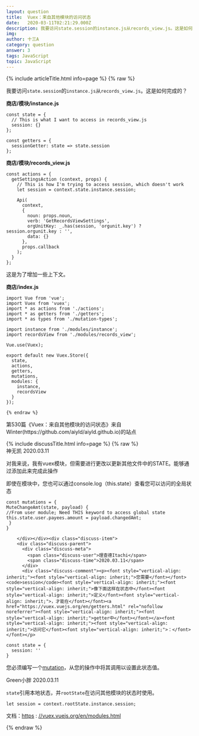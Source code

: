 ```yaml
---
layout: question
title:  Vuex：来自其他模块的访问状态
date:   2020-03-11T02:21:29.000Z
description: 我要访问state.session的instance.js从records_view.js。这是如何完成的？商店/模块/instance.jsco...
img: 
author: 十三A
category: question
answer: 3
tags: JavaScript
topic: JavaScript
---
```

<div class="article-root">
  <div class="article">
    {% include articleTitle.html info=page %}
    {% raw %}
    <div class="article-content"><p><font style="vertical-align: inherit;"><font style="vertical-align: inherit;">我要访问</font></font><code>state.session</code><font style="vertical-align: inherit;"><font style="vertical-align: inherit;">的</font></font><code>instance.js</code><font style="vertical-align: inherit;"><font style="vertical-align: inherit;">从</font></font><code>records_view.js</code><font style="vertical-align: inherit;"><font style="vertical-align: inherit;">。</font><font style="vertical-align: inherit;">这是如何完成的？</font></font></p>

<p><strong><font style="vertical-align: inherit;"><font style="vertical-align: inherit;">商店/模块/instance.js</font></font></strong></p>

<pre><code>const state = {<font></font>
  // This is what I want to access in records_view.js<font></font>
  session: {}<font></font>
};<font></font>
<font></font>
const getters = {<font></font>
  sessionGetter: state =&gt; state.session<font></font>
};<font></font>
</code></pre>

<p><strong><font style="vertical-align: inherit;"><font style="vertical-align: inherit;">商店/模块/records_view.js</font></font></strong></p>

<pre><code>const actions = {<font></font>
  getSettingsAction (context, props) {<font></font>
    // This is how I'm trying to access session, which doesn't work<font></font>
    let session = context.state.instance.session;<font></font>
<font></font>
    Api(<font></font>
      context,<font></font>
      {<font></font>
        noun: props.noun,<font></font>
        verb: 'GetRecordsViewSettings',<font></font>
        orgUnitKey: _.has(session, 'orgunit.key') ? session.orgunit.key : '',<font></font>
        data: {}<font></font>
      },<font></font>
      props.callback<font></font>
    );<font></font>
  }<font></font>
};<font></font>
</code></pre>

<p><font style="vertical-align: inherit;"><font style="vertical-align: inherit;">这是为了增加一些上下文。</font></font></p>

<p><strong><font style="vertical-align: inherit;"><font style="vertical-align: inherit;">商店/index.js</font></font></strong></p>

<pre><code>import Vue from 'vue';<font></font>
import Vuex from 'vuex';<font></font>
import * as actions from './actions';<font></font>
import * as getters from './getters';<font></font>
import * as types from './mutation-types';<font></font>
<font></font>
import instance from './modules/instance';<font></font>
import recordsView from './modules/records_view';<font></font>
<font></font>
Vue.use(Vuex);<font></font>
<font></font>
export default new Vuex.Store({<font></font>
  state,<font></font>
  actions,<font></font>
  getters,<font></font>
  mutations,<font></font>
  modules: {<font></font>
    instance,<font></font>
    recordsView<font></font>
  }<font></font>
});<font></font>
</code></pre></div>
    {% endraw %}
  </div>
  <p class="winter_mark">第530篇《Vuex：来自其他模块的访问状态》来自Winter(https://github.com/aiyld/aiyld.github.io)的站点</p>
  <div class="discuss-wrapper">
    {% include discussTitle.html info=page %}
    {% raw %}
    <div class="discuss-item">
        <div class="discuss-parent">
          <div class="discuss-meta">
            <span class="discuss-user">神无凯</span>
            <span class="discuss-time">2020.03.11</span>
          </div>
          <div class="discuss-comment"><p><font style="vertical-align: inherit;"><font style="vertical-align: inherit;">对我来说，我有vuex模块，但需要进行更改以更新其他文件中的STATE。</font><font style="vertical-align: inherit;">能够通过添加此来完成此操作</font></font></p>

<p><font style="vertical-align: inherit;"><font style="vertical-align: inherit;">即使在模块中，您也可以通过console.log（this.state）查看您可以访问的全局状态</font></font></p>

<pre><code>const mutations = {<font></font>
MuteChangeAmt(state, payload) {<font></font>
//From user module; Need THIS keyword to access global state<font></font>
this.state.user.payees.amount = payload.changedAmt;<font></font>
 }<font></font>
}<font></font>
</code></pre></div>
        </div></div><div class="discuss-item">
        <div class="discuss-parent">
          <div class="discuss-meta">
            <span class="discuss-user">理查德Itachi</span>
            <span class="discuss-time">2020.03.11</span>
          </div>
          <div class="discuss-comment"><p><font style="vertical-align: inherit;"><font style="vertical-align: inherit;">您需要</font></font><code>session</code><font style="vertical-align: inherit;"><font style="vertical-align: inherit;">像下面这样在状态中</font><font style="vertical-align: inherit;">定义</font><font style="vertical-align: inherit;">，才能在</font></font><a href="https://vuex.vuejs.org/en/getters.html" rel="nofollow noreferrer"><font style="vertical-align: inherit;"><font style="vertical-align: inherit;">getter中</font></font></a><font style="vertical-align: inherit;"><font style="vertical-align: inherit;">访问它</font><font style="vertical-align: inherit;">：</font></font></p>

<pre><code>const state = {<font></font>
  session: ''<font></font>
}<font></font>
</code></pre>

<p><font style="vertical-align: inherit;"><font style="vertical-align: inherit;">您必须编写一个</font></font><a href="https://vuex.vuejs.org/en/mutations.html" rel="nofollow noreferrer"><font style="vertical-align: inherit;"><font style="vertical-align: inherit;">mutation</font></font></a><font style="vertical-align: inherit;"><font style="vertical-align: inherit;">，从您的操作中将其调用以设置此状态值。</font></font></p></div>
        </div></div><div class="discuss-item">
        <div class="discuss-parent">
          <div class="discuss-meta">
            <span class="discuss-user">Green小胖</span>
            <span class="discuss-time">2020.03.11</span>
          </div>
          <div class="discuss-comment"><p><code>state</code><font style="vertical-align: inherit;"><font style="vertical-align: inherit;">引用本地状态，并</font></font><code>rootState</code><font style="vertical-align: inherit;"><font style="vertical-align: inherit;">在访问其他模块的状态时使用。</font></font></p>

<pre><code>let session = context.rootState.instance.session;
</code></pre>

<p><font style="vertical-align: inherit;"><font style="vertical-align: inherit;">文档：</font><a href="https://vuex.vuejs.org/en/modules.html" rel="noreferrer"><font style="vertical-align: inherit;">https</font></a><font style="vertical-align: inherit;"> : </font></font><a href="https://vuex.vuejs.org/en/modules.html" rel="noreferrer"><font style="vertical-align: inherit;"><font style="vertical-align: inherit;">//vuex.vuejs.org/en/modules.html</font></font></a></p></div>
        </div></div>
    {% endraw %}
  </div>
<div>

